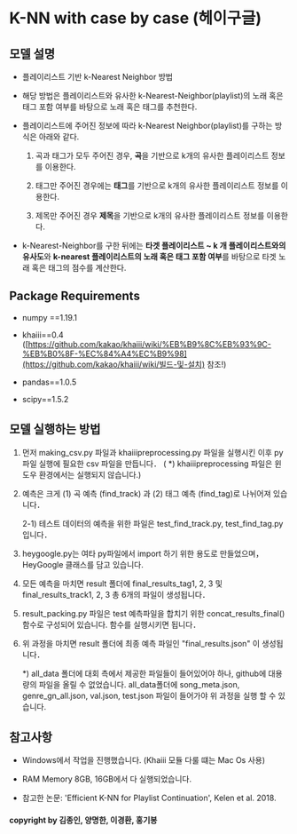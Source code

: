 # K-NN with case by case (헤이구글)



## 모델 설명

- 플레이리스트 기반 k-Nearest Neighbor 방법

- 해당 방법은 플레이리스트와 유사한 k-Nearest-Neighbor(playlist)의 노래 혹은 태그 포함 여부를 바탕으로 노래 혹은 태그를 추천한다.

- 플레이리스트에 주어진 정보에 따라 k-Nearest Neighbor(playlist)를 구하는 방식은 아래와 같다.

  1) 곡과 태그가 모두 주어진 경우, **곡**을 기반으로 k개의 유사한 플레이리스트 정보를 이용한다.

  2) 태그만 주어진 경우에는 **태그**를 기반으로 k개의 유사한 플레이리스트 정보를 이용한다.

  3) 제목만 주어진 경우 **제목**을 기반으로 k개의 유사한 플레이리스트 정보를 이용한다.

- k-Nearest-Neighbor를 구한 뒤에는 **타겟 플레이리스트 ~ k 개 플레이리스트와의 유사도**와 **k-nearest 플레이리스트의 노래 혹은 태그 포함 여부**를 바탕으로 타겟 노래 혹은 태그의 점수를 계산한다.



## Package Requirements

- numpy ==1.19.1

- khaiii==0.4 ([https://github.com/kakao/khaiii/wiki/%EB%B9%8C%EB%93%9C-%EB%B0%8F-%EC%84%A4%EC%B9%98](https://github.com/kakao/khaiii/wiki/빌드-및-설치) 참조!)

- pandas==1.0.5

- scipy==1.5.2

  

## 모델 실행하는 방법

1. 먼저 making_csv.py 파일과 khaiiipreprocessing.py 파일을 실행시킨 이후 py 파일 실행에 필요한 csv 파일을 만듭니다．
 ( *) khaiiipreprocessing 파일은 윈도우 환경에서는 실행되지 않습니다.)

2. 예측은 크게 (1) 곡 예측 (find_track) 과 (2) 태그 예측 (find_tag)로 나뉘어져 있습니다．  

   2-1) 테스트 데이터의 예측을 위한 파일은 test_find_track.py, test_find_tag.py 입니다． 

3. heygoogle.py는 여타 py파일에서 import 하기 위한 용도로 만들었으며，HeyGoogle 클래스를 담고 있습니다.

4. 모든 예측을 마치면 result 폴더에 final_results_tag1, 2, 3 및 final_results_track1, 2, 3 총 6개의 파일이 생성됩니다． 

5. result_packing.py 파일은 test 예측파일을 합치기 위한 concat_results_final() 함수로 구성되어 있습니다. 함수를 실행시키면 됩니다． 

6. 위 과정을 마치면 result 폴더에 최종 예측 파일인 "final_results.json" 이 생성됩니다． 

   *) all_data 폴더에 대회 측에서  제공한 파일들이 들어있어야 하나,  github에 대용량의 파일을 올릴 수 없었습니다. all_data폴더에 song_meta.json,  genre_gn_all.json, val.json, test.json 파일이 들어가야 위 과정을 실행 할 수 있습니다.





## 참고사항

- Windows에서 작업을 진행했습니다. (Khaiii 모듈 다룰 떄는 Mac Os 사용)

- RAM Memory 8GB, 16GB에서 다 실행되었습니다.

- 참고한 논문: 'Efficient K-NN for Playlist Continuation', Kelen et al. 2018.

  



#### copyright by 김종인, 양명한, 이경환, 홍기봉

